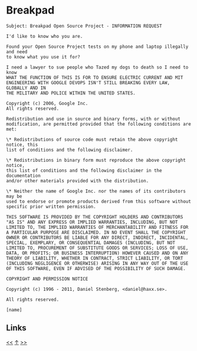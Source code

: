 # Breakpad

    Subject: Breakpad Open Source Project - INFORMATION REQUEST

    I'd like to know who you are.

    Found your Open Source Project tests on my phone and laptop illegally and need
    to know what you use it for?

    I need a lawyer to sue people who Tazed my dogs to death so I need to know
    WHAT THE FUNCTION OF THIS IS FOR TO ENSURE ELECTRIC CURRENT AND MIT
    ENGINEERING WITH GOOGLE DEVOPS ISN'T STILL BREAKING EVERY LAW, GLOBALLY AND IN
    THE MILITARY AND POLICE WITHIN THE UNITED STATES.

    Copyright (c) 2006, Google Inc.
    All rights reserved.

    Redistribution and use in source and binary forms, with or without
    modification, are permitted provided that the following conditions are met:

    \* Redistributions of source code must retain the above copyright notice, this
    list of conditions and the following disclaimer.

    \* Redistributions in binary form must reproduce the above copyright notice,
    this list of conditions and the following disclaimer in the documentation
    and/or other materials provided with the distribution.

    \* Neither the name of Google Inc. nor the names of its contributors may be
    used to endorse or promote products derived from this software without
    specific prior written permission.

    THIS SOFTWARE IS PROVIDED BY THE COPYRIGHT HOLDERS AND CONTRIBUTORS
    "AS IS" AND ANY EXPRESS OR IMPLIED WARRANTIES, INCLUDING, BUT NOT
    LIMITED TO, THE IMPLIED WARRANTIES OF MERCHANTABILITY AND FITNESS FOR
    A PARTICULAR PURPOSE ARE DISCLAIMED. IN NO EVENT SHALL THE COPYRIGHT
    OWNER OR CONTRIBUTORS BE LIABLE FOR ANY DIRECT, INDIRECT, INCIDENTAL,
    SPECIAL, EXEMPLARY, OR CONSEQUENTIAL DAMAGES (INCLUDING, BUT NOT
    LIMITED TO, PROCUREMENT OF SUBSTITUTE GOODS OR SERVICES; LOSS OF USE,
    DATA, OR PROFITS; OR BUSINESS INTERRUPTION) HOWEVER CAUSED AND ON ANY
    THEORY OF LIABILITY, WHETHER IN CONTRACT, STRICT LIABILITY, OR TORT
    (INCLUDING NEGLIGENCE OR OTHERWISE) ARISING IN ANY WAY OUT OF THE USE
    OF THIS SOFTWARE, EVEN IF ADVISED OF THE POSSIBILITY OF SUCH DAMAGE.

    COPYRIGHT AND PERMISSION NOTICE

    Copyright (c) 1996 - 2011, Daniel Stenberg, <daniel@haxx.se>.

    All rights reserved.

    [name]
## Links

[<<](2023-06-24.md) [↑](../) [>>](2023-07-25.md)
